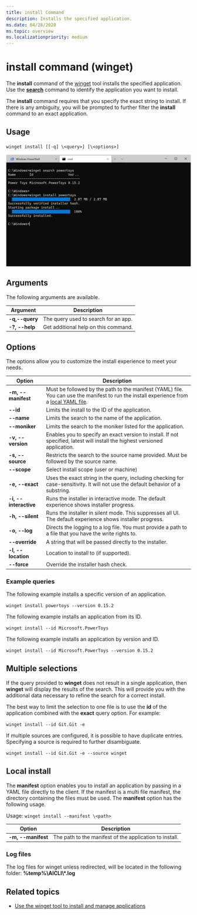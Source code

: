 ```yaml
---
title: install Command
description: Installs the specified application.
ms.date: 04/28/2020
ms.topic: overview
ms.localizationpriority: medium
---
```


# install command (winget)

The **install** command of the [winget](index.md) tool installs the specified application. Use the [**search**](search.md) command to identify the application you want to install.  

The **install** command requires that you specify the exact string to install. If there is any ambiguity, you will be prompted to further filter the **install** command to  an exact application.

## Usage

`winget install [[-q] \<query>] [\<options>]`

![search command](images/install.png)

## Arguments

The following arguments are available.

| Argument      | Description |
|-------------|-------------|  
| **-q,--query**  |  The query used to search for an app. |
| **-?, --help** |  Get additional help on this command. |

## Options

The options allow you to customize the install experience to meet your needs.

| Option      | Description |
|-------------|-------------|  
| **-m, --manifest** |   Must be followed by the path to the manifest (YAML) file. You can use the manifest to run the install experience from a [local YAML file](#local-install). |
| **--id**    |  Limits the install to the ID of the application.   |  
| **--name**   |  Limits the search to the name of the application. |  
| **--moniker**   | Limits the search to the moniker listed for the application. |  
| **-v, --version**  |  Enables you to specify an exact version to install. If not specified, latest will install the highest versioned application. |  
| **-s, --source**   |  Restricts the search to the source name provided. Must be followed by the source name. |
| **--scope**   |  Select install scope (user or machine) |
| **-e, --exact**   |   Uses the exact string in the query, including checking for case-sensitivity. It will not use the default behavior of a substring. |  
| **-i, --interactive** |  Runs the installer in interactive mode. The default experience shows installer progress. |  
| **-h, --silent** |  Runs the installer in silent mode. This suppresses all UI. The default experience shows installer progress. |  
| **-o, --log**  |  Directs the logging to a log file. You must provide a path to a file that you have the write rights to. |
| **--override** | A string that will be passed directly to the installer.    |
| **-l, --location** |    Location to install to (if supported). |
| **--force**   |  Override the installer hash check. |

### Example queries

The following example installs a specific version of an application.

```CMD
winget install powertoys --version 0.15.2
```

The following example installs an application from its ID.

```CMD
winget install --id Microsoft.PowerToys
```

The following example installs an application by version and ID.

```CMD
winget install --id Microsoft.PowerToys --version 0.15.2
```

## Multiple selections

If the query provided to **winget** does not result in a single application, then **winget** will display the results of the search. This will provide you with the additional data necessary to refine the search for a correct install.

The best way to limit the selection to one file is to use the **id** of the application combined with the **exact** query option.  For example:

```CMD
winget install --id Git.Git -e 
```

If multiple sources are configured, it is possible to have duplicate entries. Specifying a source is required to further disambiguate.

```CMD
winget install --id Git.Git -e --source winget
```

## Local install

The **manifest** option enables you to install an application by passing in a YAML file directly to the client. If the manifest is a multi file manifest, the directory containing the files must be used. The **manifest** option has the following usage.

Usage: `winget install --manifest \<path>`

| Option  | Description |
|-------------|-------------|  
|  **-m, --manifest** | The path to the manifest of the application to install. |

### Log files

The log files for winget unless redirected, will be located in the following folder:  **\%temp%\\AICLI\\*.log**

## Related topics

* [Use the winget tool to install and manage applications](index.md)
